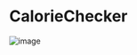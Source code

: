 # CalorieChecker
![image](https://github.com/user-attachments/assets/c83c4ab6-9c95-405f-88b6-36b6910f1e4f)
